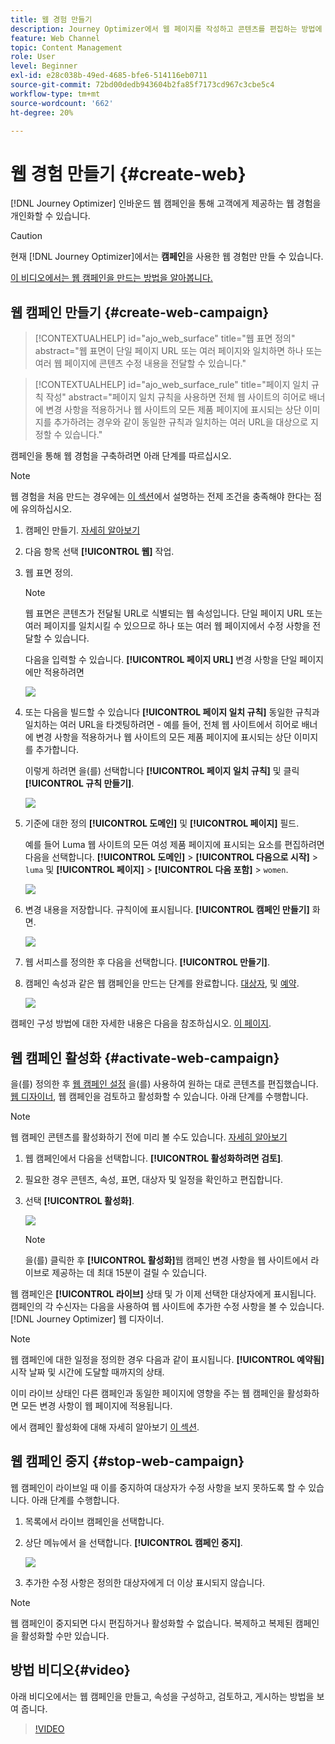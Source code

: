```yaml
---
title: 웹 경험 만들기
description: Journey Optimizer에서 웹 페이지를 작성하고 콘텐츠를 편집하는 방법에 대해 알아봅니다
feature: Web Channel
topic: Content Management
role: User
level: Beginner
exl-id: e28c038b-49ed-4685-bfe6-514116eb0711
source-git-commit: 72bd00dedb943604b2fa85f7173cd967c3cbe5c4
workflow-type: tm+mt
source-wordcount: '662'
ht-degree: 20%

---
```


# 웹 경험 만들기  {#create-web}

[!DNL Journey Optimizer] 인바운드 웹 캠페인을 통해 고객에게 제공하는 웹 경험을 개인화할 수 있습니다.

>[!CAUTION]
>
>현재 [!DNL Journey Optimizer]에서는 **캠페인**&#x200B;을 사용한 웹 경험만 만들 수 있습니다.

[이 비디오에서는 웹 캠페인을 만드는 방법을 알아봅니다.](#video)

## 웹 캠페인 만들기 {#create-web-campaign}

>[!CONTEXTUALHELP]
>id="ajo_web_surface"
>title="웹 표면 정의"
>abstract="웹 표면이 단일 페이지 URL 또는 여러 페이지와 일치하면 하나 또는 여러 웹 페이지에 콘텐츠 수정 내용을 전달할 수 있습니다."

>[!CONTEXTUALHELP]
>id="ajo_web_surface_rule"
>title="페이지 일치 규칙 작성"
>abstract="페이지 일치 규칙을 사용하면 전체 웹 사이트의 히어로 배너에 변경 사항을 적용하거나 웹 사이트의 모든 제품 페이지에 표시되는 상단 이미지를 추가하려는 경우와 같이 동일한 규칙과 일치하는 여러 URL을 대상으로 지정할 수 있습니다."

캠페인을 통해 웹 경험을 구축하려면 아래 단계를 따르십시오.

>[!NOTE]
>
>웹 경험을 처음 만드는 경우에는 [이 섹션](web-prerequisites.md)에서 설명하는 전제 조건을 충족해야 한다는 점에 유의하십시오.

1. 캠페인 만들기. [자세히 알아보기](../campaigns/create-campaign.md)

1. 다음 항목 선택 **[!UICONTROL 웹]** 작업.

1. 웹 표면 정의.

   >[!NOTE]
   >
   >웹 표면은 콘텐츠가 전달될 URL로 식별되는 웹 속성입니다. 단일 페이지 URL 또는 여러 페이지를 일치시킬 수 있으므로 하나 또는 여러 웹 페이지에서 수정 사항을 전달할 수 있습니다.

   다음을 입력할 수 있습니다. **[!UICONTROL 페이지 URL]** 변경 사항을 단일 페이지에만 적용하려면

   ![](assets/web-campaign-surface.png)

1. 또는 다음을 빌드할 수 있습니다 **[!UICONTROL 페이지 일치 규칙]** 동일한 규칙과 일치하는 여러 URL을 타겟팅하려면 - 예를 들어, 전체 웹 사이트에서 히어로 배너에 변경 사항을 적용하거나 웹 사이트의 모든 제품 페이지에 표시되는 상단 이미지를 추가합니다.

   이렇게 하려면 을(를) 선택합니다 **[!UICONTROL 페이지 일치 규칙]** 및 클릭 **[!UICONTROL 규칙 만들기]**.

   ![](assets/web-campaign-matching-rule.png)

1. 기준에 대한 정의 **[!UICONTROL 도메인]** 및 **[!UICONTROL 페이지]** 필드.

   예를 들어 Luma 웹 사이트의 모든 여성 제품 페이지에 표시되는 요소를 편집하려면 다음을 선택합니다. **[!UICONTROL 도메인]** > **[!UICONTROL 다음으로 시작]** > `luma` 및 **[!UICONTROL 페이지]** > **[!UICONTROL 다음 포함]** > `women`.

   ![](assets/web-pages-matching-rule.png)

1. 변경 내용을 저장합니다. 규칙이에 표시됩니다. **[!UICONTROL 캠페인 만들기]** 화면.

   ![](assets/web-pages-matching-rule-example.png)

1. 웹 서피스를 정의한 후 다음을 선택합니다. **[!UICONTROL 만들기]**.

1. 캠페인 속성과 같은 웹 캠페인을 만드는 단계를 완료합니다. [대상자](../audience/about-audiences.md), 및 [예약](../campaigns/create-campaign.md#schedule).

   ![](assets/web-campaign-steps.png)

캠페인 구성 방법에 대한 자세한 내용은 다음을 참조하십시오. [이 페이지](../campaigns/get-started-with-campaigns.md).

## 웹 캠페인 활성화 {#activate-web-campaign}

을(를) 정의한 후 [웹 캠페인 설정](#configure-web-campaign) 을(를) 사용하여 원하는 대로 콘텐츠를 편집했습니다. [웹 디자이너](author-web.md), 웹 캠페인을 검토하고 활성화할 수 있습니다. 아래 단계를 수행합니다.

>[!NOTE]
>
>웹 캠페인 콘텐츠를 활성화하기 전에 미리 볼 수도 있습니다. [자세히 알아보기](author-web.md#test-web-campaign)

1. 웹 캠페인에서 다음을 선택합니다. **[!UICONTROL 활성화하려면 검토]**.

1. 필요한 경우 콘텐츠, 속성, 표면, 대상자 및 일정을 확인하고 편집합니다.

1. 선택 **[!UICONTROL 활성화]**.

   ![](assets/web-campaign-activate.png)

   >[!NOTE]
   >
   >을(를) 클릭한 후 **[!UICONTROL 활성화]**&#x200B;웹 캠페인 변경 사항을 웹 사이트에서 라이브로 제공하는 데 최대 15분이 걸릴 수 있습니다.

웹 캠페인은 **[!UICONTROL 라이브]** 상태 및 가 이제 선택한 대상자에게 표시됩니다. 캠페인의 각 수신자는 다음을 사용하여 웹 사이트에 추가한 수정 사항을 볼 수 있습니다. [!DNL Journey Optimizer] 웹 디자이너.

>[!NOTE]
>
>웹 캠페인에 대한 일정을 정의한 경우 다음과 같이 표시됩니다. **[!UICONTROL 예약됨]** 시작 날짜 및 시간에 도달할 때까지의 상태.
>
>이미 라이브 상태인 다른 캠페인과 동일한 페이지에 영향을 주는 웹 캠페인을 활성화하면 모든 변경 사항이 웹 페이지에 적용됩니다.

에서 캠페인 활성화에 대해 자세히 알아보기 [이 섹션](../campaigns/review-activate-campaign.md).

## 웹 캠페인 중지 {#stop-web-campaign}

웹 캠페인이 라이브일 때 이를 중지하여 대상자가 수정 사항을 보지 못하도록 할 수 있습니다. 아래 단계를 수행합니다.

1. 목록에서 라이브 캠페인을 선택합니다.

1. 상단 메뉴에서 을 선택합니다. **[!UICONTROL 캠페인 중지]**.

   ![](assets/web-campaign-stop.png)

1. 추가한 수정 사항은 정의한 대상자에게 더 이상 표시되지 않습니다.

>[!NOTE]
>
>웹 캠페인이 중지되면 다시 편집하거나 활성화할 수 없습니다. 복제하고 복제된 캠페인을 활성화할 수만 있습니다.

## 방법 비디오{#video}

아래 비디오에서는 웹 캠페인을 만들고, 속성을 구성하고, 검토하고, 게시하는 방법을 보여 줍니다.

>[!VIDEO](https://video.tv.adobe.com/v/3418800/?quality=12&learn=on)